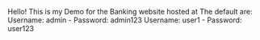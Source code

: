Hello! This is my Demo for the Banking website hosted at <insertWebsiteHere>
The default are:
Username: admin - Password: admin123
Username: user1 - Password: user123
